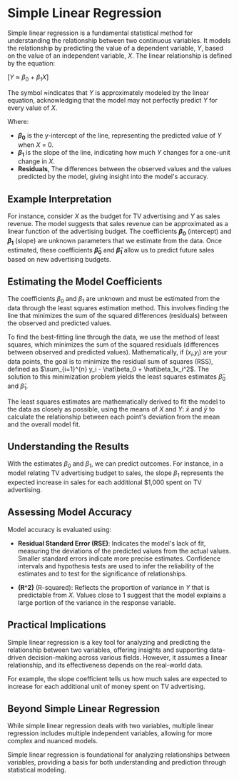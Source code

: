 # Simple Linear Regression

Simple linear regression is a fundamental statistical method for understanding the relationship between two continuous variables. It models the relationship by predicting the value of a dependent variable, $Y$, based on the value of an independent variable, $X$. The linear relationship is defined by the equation:

\[$Y$ $\approx$ $\beta_0$ + $\beta_1$$X$\]

The symbol ≈indicates that $Y$ is approximately modeled by the linear equation, acknowledging that the model may not perfectly predict $Y$ for every value of $X$.

Where:
- **$\beta_0$** is the y-intercept of the line, representing the predicted value of $Y$ when $X$ = 0.
- **$\beta_1$** is the slope of the line, indicating how much $Y$ changes for a one-unit change in $X$.
- **Residuals**, The differences between the observed values and the values predicted by the model, giving insight into the model's accuracy.

## Example Interpretation

For instance, consider $X$ as the budget for TV advertising and $Y$ as sales revenue. The model suggests that sales revenue can be approximated as a linear function of the advertising budget. The coefficients **$\beta_0$**  (intercept) and **$\beta_1$**  (slope) are unknown parameters that we estimate from the data. Once estimated, these coefficients **$\hat\beta_0$**  and **$\hat\beta_1$** allow us to predict future sales based on new advertising budgets.


## Estimating the Model Coefficients

The coefficients $\beta_0$ and $\beta_1$ are unknown and must be estimated from the data through the least squares estimation method. This involves finding the line that minimizes the sum of the squared differences (residuals) between the observed and predicted values.

To find the best-fitting line through the data, we use the method of least squares, which minimizes the sum of the squared residuals (differences between observed and predicted values). Mathematically, if ($x_i$,$y_i$) are your data points, the goal is to minimize the residual sum of squares (RSS), defined as $\sum_{i=1}^{n} y_i - \hat\beta_0 + \hat\beta_1x_i^2$. The solution to this minimization problem yields the least squares estimates $\hat\beta_0$ and $\hat\beta_1$.


The least squares estimates are mathematically derived to fit the model to the data as closely as possible, using the means of $X$ and $Y$:  $\bar{x}$ and $\bar{y}$ to calculate the relationship between each point's deviation from the mean and the overall model fit.

## Understanding the Results

With the estimates $\beta_0$ and $\beta_1$, we can predict outcomes. For instance, in a model relating TV advertising budget to sales, the slope $\beta_1$ represents the expected increase in sales for each additional $1,000 spent on TV advertising.

## Assessing Model Accuracy

Model accuracy is evaluated using:

- **Residual Standard Error (RSE)**: Indicates the model's lack of fit, measuring the deviations of the predicted values from the actual values. Smaller standard errors indicate more precise estimates. Confidence intervals and hypothesis tests are used to infer the reliability of the estimates and to test for the significance of relationships.
  
- **\(R^2\)** (R-squared): Reflects the proportion of variance in $Y$ that is predictable from $X$. Values close to 1 suggest that the model explains a large portion of the variance in the response variable.

## Practical Implications

Simple linear regression is a key tool for analyzing and predicting the relationship between two variables, offering insights and supporting data-driven decision-making across various fields. However, it assumes a linear relationship, and its effectiveness depends on the real-world data.

For example, the slope coefficient tells us how much sales are expected to increase for each additional unit of money spent on TV advertising.

## Beyond Simple Linear Regression

While simple linear regression deals with two variables, multiple linear regression includes multiple independent variables, allowing for more complex and nuanced models.

Simple linear regression is foundational for analyzing relationships between variables, providing a basis for both understanding and prediction through statistical modeling.
